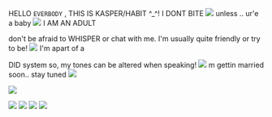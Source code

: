 HELLO `EVERBODY` , THIS IS KASPER/HABIT ^_^! I DONT BITE ![](https://pixels.crd.co/assets/images/gallery02/eb638353.gif?v=7212058b) unless .. ur'e a baby ![](https://pixels.crd.co/assets/images/gallery13/636a45a0.gif?v=7212058b) I AM AN ADULT

don't be afraid to WHISPER or chat with me. I'm usually quite friendly or try to be! ![](https://pixels.crd.co/assets/images/gallery42/d85daa54.gif?v=7212058b) I'm apart of a 

DID system so, my tones can be altered when speaking! ![](https://pixels.crd.co/assets/images/gallery06/2fcd9b37.gif?v=7212058b) m gettin married soon.. stay tuned ![](https://pixels.crd.co/assets/images/gallery39/58fc4e6a.gif?v=7212058b)

![](https://i.pinimg.com/736x/d9/82/41/d982413d4689b2368f1444d67e8ec179.jpg)

![](https://biscuit.crd.co/assets/images/gallery78/9dbae589.gif?v=cc1c6dfa) ![](https://biscuit.crd.co/assets/images/gallery82/0d432d74.gif?v=cc1c6dfa) ![](https://biscuit.crd.co/assets/images/gallery78/356bb442.gif?v=cc1c6dfa) ![](https://biscuit.crd.co/assets/images/gallery53/54078db7.gif?v=cc1c6dfa)
